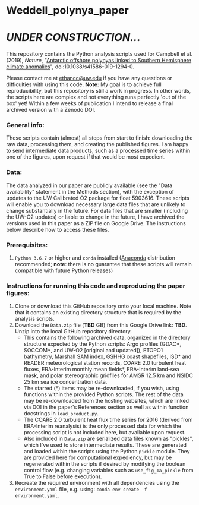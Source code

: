 # Weddell_polynya_paper

# *UNDER CONSTRUCTION...*

This repository contains the Python analysis scripts used for Campbell et al. (2019), *Nature*, "[Antarctic offshore polynyas linked to Southern Hemisphere climate anomalies](https://www.nature.com/articles/s41586-019-1294-0)", doi:10.1038/s41586-019-1294-0.

Please contact me at [ethancc@uw.edu](mailto:ethancc@uw.edu) if you have any questions or difficulties with using this code. **Note:** My goal is to achieve full reproducibility, but this repository is still a work in progress. In other words, the scripts here are complex and not everything runs perfectly 'out of the box' yet! Within a few weeks of publication I intend to release a final archived version with a Zenodo DOI.

### General info:
These scripts contain (almost) all steps from start to finish: downloading the raw data, processing them, and creating the published figures. I am happy to send intermediate data products, such as a processed time series within one of the figures, upon request if that would be most expedient.

### Data:
The data analyzed in our paper are publicly available (see the "Data availability" statement in the Methods section), with the exception of updates to the UW Calibrated O2 package for float 5903616. These scripts will enable you to download necessary large data files that are unlikely to change substantially in the future. For data files that are smaller (including the UW-O2 updates) or liable to change in the future, I have archived the versions used in this paper as a ZIP file on Google Drive. The instructions below describe how to access these files.

### Prerequisites:
1. `Python 3.6.7` or higher and `conda` installed ([Anaconda](https://www.anaconda.com/distribution/) distribution recommended; **note**: there is no guarantee that these scripts will remain compatible with future Python releases)

### Instructions for running this code and reproducing the paper figures:
1. Clone or download this GitHub repository onto your local machine. Note that it contains an existing directory structure that is required by the analysis scripts.
2. Download the `Data.zip` file (**TBD** GB) from this Google Drive link: **TBD**. Unzip into the local GitHub repository directory.
    - This contains the following archived data, organized in the directory structure expected by the Python scripts: Argo profiles (GDAC\*, SOCCOM\*, and UW-O2 \[original and updated\]), ETOPO1 bathymetry, Marshall SAM index, GSHHG coast shapefiles, ISD\* and READER meteorological station records, COARE 2.0 turbulent heat fluxes, ERA-Interim monthly mean fields\*, ERA-Interim land-sea mask, and polar stereographic gridfiles for AMSR 12.5 km and NSIDC 25 km sea ice concentration data.
    - The starred (\*) items may be re-downloaded, if you wish, using functions within the provided Python scripts. The rest of the data may be re-downloaded from the hosting websites, which are linked via DOI in the paper's References section as well as within function docstrings in `load_product.py`.
    - The COARE 2.0 turbulent heat flux time series for 2016 (derived from ERA-Interim reanalysis) is the only processed data for which the processing script is not included here, but available upon request.
    - Also included in `Data.zip` are serialized data files known as "pickles", which I've used to store intermediate results. These are generated and loaded within the scripts using the Python `pickle` module. They are provided here for computational expediency, but may be regenerated within the scripts if desired by modifying the boolean control flow (e.g. changing variables such as `use_fig_1a_pickle` from True to False before execution).
3. Recreate the required environment with all dependencies using the `environment.yaml` file, e.g. using: `conda env create -f environment.yaml`.

